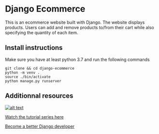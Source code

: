 # Django Ecommerce

This is an ecommerce website built with Django. The website displays products. Users can add and remove products to/from their cart while also specifying the quantity of each item.

## Install instructions
Make sure you have at least python 3.7 and run the following commands
```shell
git clone && cd django-ecommerce
python -m venv .
source ./bin/activate
python manage.py runserver
```

## Additionnal resources

[![alt text](https://github.com/justdjango/django-ecommerce/blob/master/thumbnail.png "Logo")](https://youtu.be/z4USlooVXG0)

[Watch the tutorial series here](https://youtu.be/z4USlooVXG0)

[Become a better Django developer](https://www.justdjango.com)
